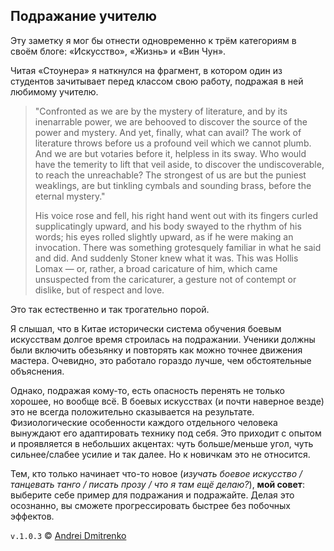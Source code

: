 ## Подражание учителю

Эту заметку я мог бы отнести одновременно к трём категориям в своём блоге: &laquo;Искусство&raquo;, &laquo;Жизнь&raquo; и &laquo;Вин Чун&raquo;.

Читая &laquo;Стоунера&raquo; я наткнулся на фрагмент, в котором один из студентов зачитывает перед классом свою работу, подражая в ней любимому учителю.


>"Confronted as we are by the mystery of literature, and by its inenarrable power, we are behooved to discover the source of the power and mystery. And yet, finally, what can avail? The work of literature throws before us a profound veil which we cannot plumb. And we are but votaries before it, helpless in its sway. Who would have the temerity to lift that veil aside, to discover the undiscoverable, to reach the unreachable? The strongest of us are but the puniest weaklings, are but tinkling cymbals and sounding brass, before the eternal mystery."  
>
>His voice rose and fell, his right hand went out with its fingers curled supplicatingly upward, and his body swayed to the rhythm of his words; his eyes rolled slightly upward, as if he were making an invocation. There was something grotesquely familiar in what he said and did. And suddenly Stoner knew what it was. This was Hollis Lomax &mdash; or, rather, a broad caricature of him, which came unsuspected from the caricaturer, a gesture not of contempt or dislike, but of respect and love.

Это так естественно и так трогательно порой.  

Я слышал, что в Китае исторически система обучения боевым искусствам долгое время строилась на подражании. Ученики должны были включить обезьянку и повторять как можно точнее движения мастера. Очевидно, это работало гораздо лучше, чем обстоятельные объяснения.

Однако, подражая кому-то, есть опасность перенять не только хорошее, но вообще всё. В боевых искусствах (и почти наверное везде) это не всегда положительно сказывается на результате. Физиологические особенности каждого отдельного человека вынуждают его адаптировать технику под себя. Это приходит с опытом и проявляется в небольших акцентах: чуть больше/меньше угол, чуть сильнее/слабее усилие и так далее. Но к новичкам это не относится.

Тем, кто только начинает что-то новое (<i>изучать боевое искусство / танцевать танго / писать прозу / что я там ещё делаю?</i>), <b>мой совет</b>:  
выберите себе пример для подражания и подражайте.
Делая это осознанно, вы сможете прогрессировать быстрее без побочных эффектов.

`v.1.0.3` &copy; [Andrei Dmitrenko](https://admitrenko.github.io/blog)
